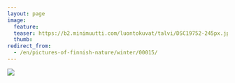 ```yaml
---
layout: page
image:
  feature:
  teaser: https://b2.minimuutti.com/luontokuvat/talvi/DSC19752-245px.jpg
  thumb:
redirect_from:
  - /en/pictures-of-finnish-nature/winter/00015/
---
```


![](https://b2.minimuutti.com/luontokuvat/talvi/DSC19752-800px.jpg)

